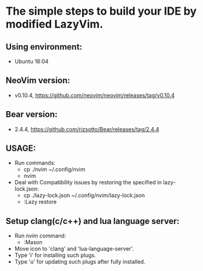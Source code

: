 # The simple steps to build your IDE by modified LazyVim.

## Using environment:
- Ubuntu 18:04
## NeoVim version:
- v0.10.4, https://github.com/neovim/neovim/releases/tag/v0.10.4
## Bear version:
- 2.4.4, https://github.com/rizsotto/Bear/releases/tag/2.4.4

## USAGE:
- Run commands:
    - cp ./nvim ~/.config/nvim
    - nvim
- Deal with Compatibility issues by restoring the specified in lazy-lock.json:
    - cp ./lazy-lock.json ~/.config/nvim/lazy-lock.json
    - :Lazy restore

## Setup clang(c/c++) and lua language server:
- Run nvim command:
    - :Mason
- Move icon to 'clang' and 'lua-language-server'.
- Type 'i' for installing such plugs.
- Type 'u' for updating such plugs after fully installed.
